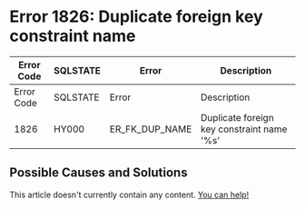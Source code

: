 
# Error 1826: Duplicate foreign key constraint name


| Error Code | SQLSTATE | Error | Description |
| --- | --- | --- | --- |
| Error Code | SQLSTATE | Error | Description |
| 1826 | HY000 | ER_FK_DUP_NAME | Duplicate foreign key constraint name '%s' |




## Possible Causes and Solutions


This article doesn't currently contain any content. [You can help!](/kb/en/writing-and-editing-knowledge-base-articles/)

